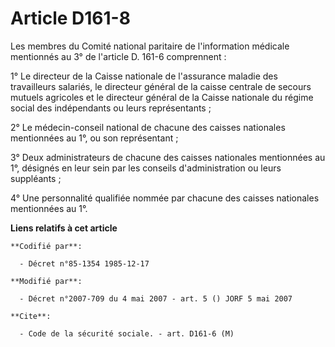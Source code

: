 # Article D161-8

Les membres du Comité national paritaire de l'information médicale mentionnés au 3° de l'article D. 161-6 comprennent :

1° Le directeur de la Caisse nationale de l'assurance maladie des travailleurs salariés, le directeur général de la caisse
centrale de secours mutuels agricoles et le directeur général de la Caisse nationale du régime social des indépendants ou
leurs représentants ;

2° Le médecin-conseil national de chacune des caisses nationales mentionnées au 1°, ou son représentant ;

3° Deux administrateurs de chacune des caisses nationales mentionnées au 1°, désignés en leur sein par les conseils
d'administration ou leurs suppléants ;

4° Une personnalité qualifiée nommée par chacune des caisses nationales mentionnées au 1°.

**Liens relatifs à cet article**

	**Codifié par**:

	  - Décret n°85-1354 1985-12-17

	**Modifié par**:

	  - Décret n°2007-709 du 4 mai 2007 - art. 5 () JORF 5 mai 2007

	**Cite**:

	  - Code de la sécurité sociale. - art. D161-6 (M)
